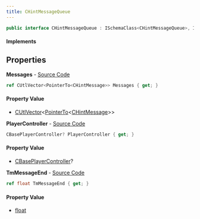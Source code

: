 ```yaml
---
title: CHintMessageQueue
---
```


```csharp
public interface CHintMessageQueue : ISchemaClass<CHintMessageQueue>, ISchemaField, ISchemaClass, INativeHandle
```

#### Implements

## Properties

**Messages** - [Source Code](https://github.com/swiftly-solution/swiftlys2/blob/main/managed/src/SwiftlyS2.Generated/Schemas/Interfaces/CHintMessageQueue.cs#L18)

```csharp
ref CUtlVector<PointerTo<CHintMessage>> Messages { get; }
```

#### Property Value

- [CUtlVector](/docs/api/shared/natives/cutlvector-1)<[PointerTo](/docs/api/shared/natives/pointerto-1)<[CHintMessage](/docs/api/shared/schemadefinitions/chintmessage)>>

**PlayerController** - [Source Code](https://github.com/swiftly-solution/swiftlys2/blob/main/managed/src/SwiftlyS2.Generated/Schemas/Interfaces/CHintMessageQueue.cs#L20)

```csharp
CBasePlayerController? PlayerController { get; }
```

#### Property Value

- [CBasePlayerController](/docs/api/shared/schemadefinitions/cbaseplayercontroller)?

**TmMessageEnd** - [Source Code](https://github.com/swiftly-solution/swiftlys2/blob/main/managed/src/SwiftlyS2.Generated/Schemas/Interfaces/CHintMessageQueue.cs#L16)

```csharp
ref float TmMessageEnd { get; }
```

#### Property Value

- [float](https://learn.microsoft.com/dotnet/api/system.single)

